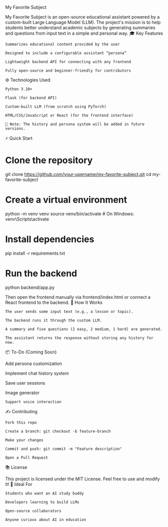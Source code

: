 My Favorite Subject

My Favorite Subject is an open-source educational assistant powered by a custom-built Large Language Model (LLM). The project's mission is to help students better understand academic subjects by generating summaries and questions from input text in a simple and personal way.
🎓 Key Features

    Summarizes educational content provided by the user

    Designed to include a configurable assistant “persona”

    Lightweight backend API for connecting with any frontend

    Fully open-source and beginner-friendly for contributors

⚙️ Technologies Used

    Python 3.10+

    Flask (for backend API)

    Custom-built LLM (from scratch using PyTorch)

    HTML/CSS/JavaScript or React (for the frontend interface)

    🔧 Note: The history and persona system will be added in future versions.

⚡ Quick Start

# Clone the repository
git clone https://github.com/your-username/my-favorite-subject.git
cd my-favorite-subject

# Create a virtual environment
python -m venv venv
source venv/bin/activate  # On Windows: venv\Scripts\activate

# Install dependencies
pip install -r requirements.txt

# Run the backend
python backend/app.py

Then open the frontend manually via frontend/index.html or connect a React frontend to the backend.
🧠 How It Works

    The user sends some input text (e.g., a lesson or topic).

    The backend runs it through the custom LLM.

    A summary and five questions (2 easy, 2 medium, 1 hard) are generated.

    The assistant returns the response without storing any history for now.

📦 To-Do (Coming Soon)

Add persona customization

Implement chat history system

Save user sessions

Image generator 

    Support voice interaction

✍️ Contributing

    Fork this repo

    Create a branch: git checkout -b feature-branch

    Make your changes

    Commit and push: git commit -m "Feature description"

    Open a Pull Request

📚 License

This project is licensed under the MIT License. Feel free to use and modify it!
🌱 Ideal For

    Students who want an AI study buddy

    Developers learning to build LLMs

    Open-source collaborators

    Anyone curious about AI in education
